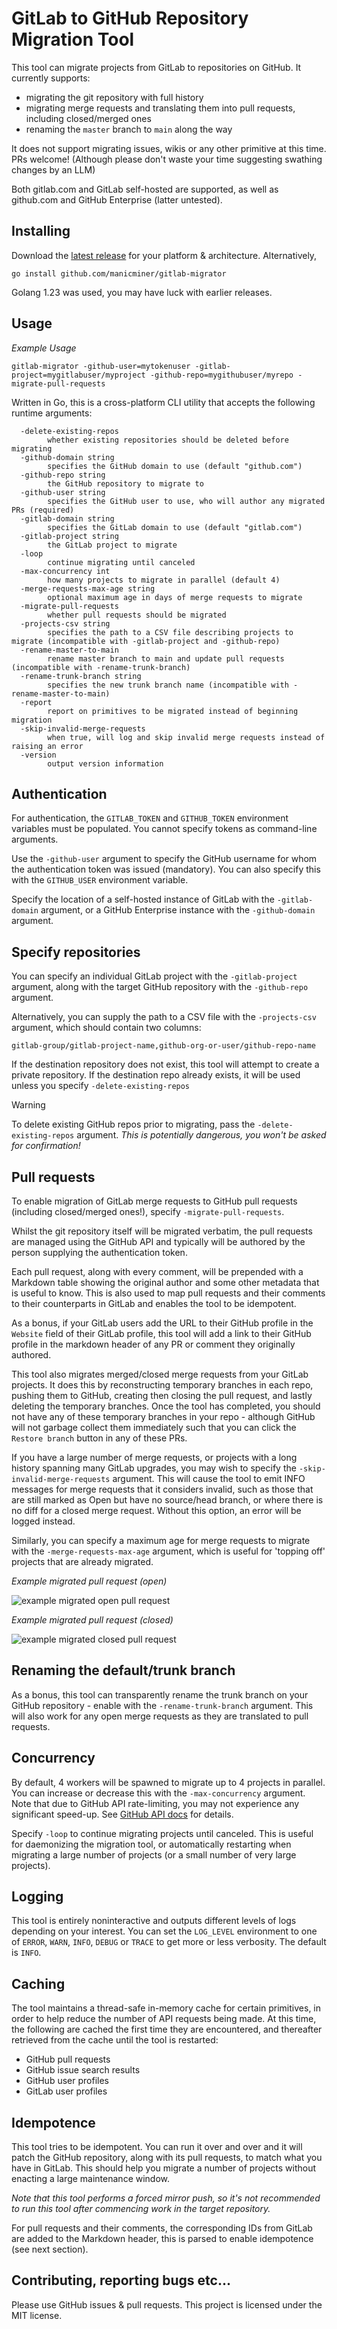 # GitLab to GitHub Repository Migration Tool

This tool can migrate projects from GitLab to repositories on GitHub. It currently supports:

* migrating the git repository with full history
* migrating merge requests and translating them into pull requests, including closed/merged ones
* renaming the `master` branch to `main` along the way

It does not support migrating issues, wikis or any other primitive at this time. PRs welcome! (Although please don't waste your time suggesting swathing changes by an LLM)

Both gitlab.com and GitLab self-hosted are supported, as well as github.com and GitHub Enterprise (latter untested).

## Installing

Download the [latest release](https://github.com/manicminer/gitlab-migrator/releases/latest) for your platform & architecture. Alternatively,

```
go install github.com/manicminer/gitlab-migrator
```

Golang 1.23 was used, you may have luck with earlier releases.

## Usage

_Example Usage_

```
gitlab-migrator -github-user=mytokenuser -gitlab-project=mygitlabuser/myproject -github-repo=mygithubuser/myrepo -migrate-pull-requests
```

Written in Go, this is a cross-platform CLI utility that accepts the following runtime arguments:

```
  -delete-existing-repos
        whether existing repositories should be deleted before migrating
  -github-domain string
        specifies the GitHub domain to use (default "github.com")
  -github-repo string
        the GitHub repository to migrate to
  -github-user string
        specifies the GitHub user to use, who will author any migrated PRs (required)
  -gitlab-domain string
        specifies the GitLab domain to use (default "gitlab.com")
  -gitlab-project string
        the GitLab project to migrate
  -loop
        continue migrating until canceled
  -max-concurrency int
        how many projects to migrate in parallel (default 4)
  -merge-requests-max-age string
        optional maximum age in days of merge requests to migrate
  -migrate-pull-requests
        whether pull requests should be migrated
  -projects-csv string
        specifies the path to a CSV file describing projects to migrate (incompatible with -gitlab-project and -github-repo)
  -rename-master-to-main
        rename master branch to main and update pull requests (incompatible with -rename-trunk-branch)
  -rename-trunk-branch string
        specifies the new trunk branch name (incompatible with -rename-master-to-main)
  -report
        report on primitives to be migrated instead of beginning migration
  -skip-invalid-merge-requests
        when true, will log and skip invalid merge requests instead of raising an error
  -version
        output version information
```

## Authentication

For authentication, the `GITLAB_TOKEN` and `GITHUB_TOKEN` environment variables must be populated. You cannot specify tokens as command-line arguments.

Use the `-github-user` argument to specify the GitHub username for whom the authentication token was issued (mandatory). You can also specify this with the `GITHUB_USER` environment variable.

Specify the location of a self-hosted instance of GitLab with the `-gitlab-domain` argument, or a GitHub Enterprise instance with the `-github-domain` argument.

## Specify repositories

You can specify an individual GitLab project with the `-gitlab-project` argument, along with the target GitHub repository with the `-github-repo` argument.

Alternatively, you can supply the path to a CSV file with the `-projects-csv` argument, which should contain two columns:

```csv
gitlab-group/gitlab-project-name,github-org-or-user/github-repo-name
```

If the destination repository does not exist, this tool will attempt to create a private repository. If the destination repo already exists, it will be used unless you specify `-delete-existing-repos`

> [!WARNING]  
> To delete existing GitHub repos prior to migrating, pass the `-delete-existing-repos` argument. _This is potentially dangerous, you won't be asked for confirmation!_

## Pull requests

To enable migration of GitLab merge requests to GitHub pull requests (including closed/merged ones!), specify `-migrate-pull-requests`.

Whilst the git repository itself will be migrated verbatim, the pull requests are managed using the GitHub API and typically will be authored by the person supplying the authentication token.

Each pull request, along with every comment, will be prepended with a Markdown table showing the original author and some other metadata that is useful to know.  This is also used to map pull requests and their comments to their counterparts in GitLab and enables the tool to be idempotent.

As a bonus, if your GitLab users add the URL to their GitHub profile in the `Website` field of their GitLab profile, this tool will add a link to their GitHub profile in the markdown header of any PR or comment they originally authored.

This tool also migrates merged/closed merge requests from your GitLab projects. It does this by reconstructing temporary branches in each repo, pushing them to GitHub, creating then closing the pull request, and lastly deleting the temporary branches. Once the tool has completed, you should not have any of these temporary branches in your repo - although GitHub will not garbage collect them immediately such that you can click the `Restore branch` button in any of these PRs.

If you have a large number of merge requests, or projects with a long history spanning many GitLab upgrades, you may wish to specify the `-skip-invalid-merge-requests` argument. This will cause the tool to emit INFO messages for merge requests that it considers invalid, such as those that are still marked as Open but have no source/head branch, or where there is no diff for a closed merge request. Without this option, an error will be logged instead.

Similarly, you can specify a maximum age for merge requests to migrate with the `-merge-requests-max-age` argument, which is useful for 'topping off' projects that are already migrated.

_Example migrated pull request (open)_

![example migrated open pull request](pr-example-open.jpeg)

_Example migrated pull request (closed)_

![example migrated closed pull request](pr-example-closed.jpeg)

## Renaming the default/trunk branch

As a bonus, this tool can transparently rename the trunk branch on your GitHub repository - enable with the `-rename-trunk-branch` argument. This will also work for any open merge requests as they are translated to pull requests.

## Concurrency

By default, 4 workers will be spawned to migrate up to 4 projects in parallel. You can increase or decrease this with the `-max-concurrency` argument. Note that due to GitHub API rate-limiting, you may not experience any significant speed-up. See [GitHub API docs](https://docs.github.com/en/rest/using-the-rest-api/rate-limits-for-the-rest-api) for details.

Specify `-loop` to continue migrating projects until canceled. This is useful for daemonizing the migration tool, or automatically restarting when migrating a large number of projects (or a small number of very large projects).

## Logging

This tool is entirely noninteractive and outputs different levels of logs depending on your interest. You can set the `LOG_LEVEL` environment to one of `ERROR`, `WARN`, `INFO`, `DEBUG` or `TRACE` to get more or less verbosity. The default is `INFO`.

## Caching

The tool maintains a thread-safe in-memory cache for certain primitives, in order to help reduce the number of API requests being made. At this time, the following are cached the first time they are encountered, and thereafter retrieved from the cache until the tool is restarted:

- GitHub pull requests
- GitHub issue search results
- GitHub user profiles
- GitLab user profiles

## Idempotence

This tool tries to be idempotent. You can run it over and over and it will patch the GitHub repository, along with its pull requests, to match what you have in GitLab. This should help you migrate a number of projects without enacting a large maintenance window.

_Note that this tool performs a forced mirror push, so it's not recommended to run this tool after commencing work in the target repository._

For pull requests and their comments, the corresponding IDs from GitLab are added to the Markdown header, this is parsed to enable idempotence (see next section).

## Contributing, reporting bugs etc...

Please use GitHub issues & pull requests. This project is licensed under the MIT license.
